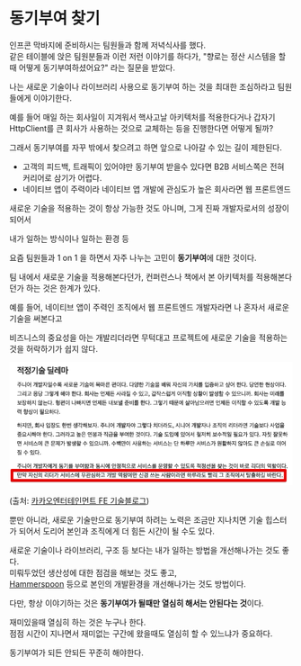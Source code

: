 # 동기부여 찾기

인프콘 막바지에 준비하시는 팀원들과 함께 저녁식사를 했다.  
같은 테이블에 앉은 팀원분들과 이런 저런 이야기를 하다가, "향로는 정산 시스템을 할때 어떻게 동기부여하셨어요?" 라는 질문을 받았다.  

나는 새로운 기술이나 라이브러리 사용으로 동기부여 하는 것을 최대한 조심하라고 팀원들에게 이야기한다.  

예를 들어 매일 하는 회사일이 지겨워서 핵사고날 아키텍처를 적용한다거나 갑자기 HttpClient를 큰 회사가 사용하는 것으로 교체하는 등을 진행한다면 어떻게 될까?  
  

그래서 동기부여를 자꾸 밖에서 찾으려고 하면 앞으로 나아갈 수 있는 길이 제한된다.

- 고객의 피드백, 트래픽이 있어야만 동기부여 받을수 있다면 B2B 서비스쪽은 전혀 커리어로 삼기가 어렵다.
- 네이티브 앱이 주력이라 네이티브 앱 개발에 관심도가 높은 회사라면 웹 프론트엔드

새로운 기술을 적용하는 것이 항상 가능한 것도 아니며, 그게 진짜 개발자로서의 성장이 되어서 


내가 일하는 방식이나 일하는 환경 등 

요즘 팀원들과 1 on 1 을 하면서 자주 나누는 고민이 **동기부여**에 대한 것이다.  
  
팀 내에서 새로운 기술을 적용해본다던가, 컨퍼런스나 책에서 본 아키텍처를 적용해본다던가 하는 것은 한계가 있다.  

예를 들어, 네이티브 앱이 주력인 조직에서 웹 프론트엔드 개발자라면 나 혼자서 새로운 기술을 써본다고 

비즈니스의 중요성을 아는 개발리더라면 무턱대고 프로젝트에 새로운 기술을 적용하는 것을 허락하기가 쉽지 않다.

![1](./images/1.png)

(출처: [카카오엔터테인먼트 FE 기술블로그](https://fe-developers.kakaoent.com/2023/230112-appropriate-technology/))

뿐만 아니라, 새로운 기술만으로 동기부여 하려는 노력은 조금만 지나치면 기술 힙스터가 되어서 도리어 본인과 조직에게 더 힘든 시간이 될 수도 있다.

새로운 기술이나 라이브러리, 구조 등 보다는
내가 일하는 방법을 개선해나가는 것도 좋다.  
미뤄두었던 생산성에 대한 점검을 해보는 것도 좋고,  
[Hammerspoon](https://johngrib.github.io/wiki/hammerspoon-tutorial-00/) 등으로 본인의 개발환경을 개선해나가는 것도 방법이다.  



다만, 항상 이야기하는 것은 **동기부여가 될때만 열심히 해서는 안된다는 것**이다.  

재미있을때 열심히 하는 것은 누구나 한다.  
점점 시간이 지나면서 재미없는 구간에 왔을때도 열심히 할 수 있느냐가 중요하다.  
  
동기부여가 되든 안되든 꾸준히 해야한다.